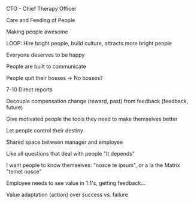 CTO - Chief Therapy Officer

Care and Feeding of People

Making people awesome

LOOP: Hire bright people, build culture, attracts more bright people

Everyone deserves to be happy

People are built to communicate

People quit their bosses -> No bosses?

7-10 Direct reports

Decouple compensation change (reward, past) from feedback (feedback, future)

Give motivated people the tools they need to make themselves better

Let people control their destiny

Shared space between manager and employee

Like all questions that deal with people "It depends"

I want people to know themselves: "nosce te ipsum", or a la the Matrix "temet nosce"

Employee needs to see value in 1:1's, getting feedback...

Value adaptation (action) over success vs. failure